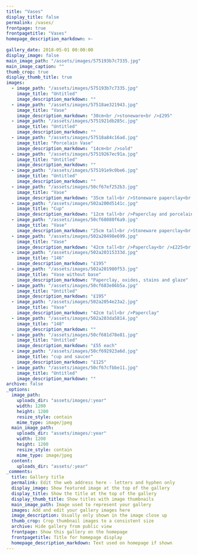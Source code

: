 ```yaml
---
title: "Vases"
display_title: false
permalink: /vases/
frontpage: true
frontpagetitle: "Vases"
homepage_description_markdown: >-
  
gallery_date: 2018-05-01 00:00:00
display_image: false
main_image_path: "/assets/images/575193b7c7335.jpg"
main_image_caption: ""
thumb_crop: true
display_thumb_title: true
images:
  - image_path: "/assets/images/575193b7c7335.jpg"
    image_title: "Untitled"
    image_description_markdown: ""
  - image_path: "/assets/images/57518ae321943.jpg"
    image_title: "Vase"
    image_description_markdown: "30cm<br />stoneware<br />£295"
  - image_path: "/assets/images/5751921db285c.jpg"
    image_title: "Untitled"
    image_description_markdown: ""
  - image_path: "/assets/images/57518a84c16ad.jpg"
    image_title: "Porcelain Vase"
    image_description_markdown: "14cm<br />sold"
  - image_path: "/assets/images/57519267ec91a.jpg"
    image_title: "Untitled"
    image_description_markdown: ""
  - image_path: "/assets/images/575191e9c0be6.jpg"
    image_title: "Untitled"
    image_description_markdown: ""
  - image_path: "/assets/images/50cf67ef252b3.jpg"
    image_title: "Vase"
    image_description_markdown: "35cm tall<br />Stoneware paperclay<br />sold<br /><p>Slab-built, printed decoration, slip, oxide and&nbsp;glaze"
  - image_path: "/assets/images/502a200d5141c.jpg"
    image_title: "Cup"
    image_description_markdown: "12cm tall<br />Paperclay and porcelain<br />sold<br /><p>Inlaid interior and printed exterior"
  - image_path: "/assets/images/50cf68080f6a9.jpg"
    image_title: "Vase"
    image_description_markdown: "25cm tall<br />Stoneware paperclay<br />£225<br /><p>Slab-built, inlay and printed decoration, slip, oxides and glaze"
  - image_path: "/assets/images/502a20498e699.jpg"
    image_title: "Vase"
    image_description_markdown: "42cm tall<br />Paperclay<br />£225<br /><p>Printed decoration with the&nbsp;addition of oxides, stains and glaze; pale orange glazed interior"
  - image_path: "/assets/images/502a20315333d.jpg"
    image_title: "146"
    image_description_markdown: "£195"
  - image_path: "/assets/images/502a201980f53.jpg"
    image_title: "Vase without base"
    image_description_markdown: "Paperclay, oxides, stains and glaze"
  - image_path: "/assets/images/50cf683e86b5a.jpg"
    image_title: "Untitled"
    image_description_markdown: "£195"
  - image_path: "/assets/images/502a2054e23a2.jpg"
    image_title: "Vase"
    image_description_markdown: "42cm tall<br />Paperclay"
  - image_path: "/assets/images/502a203da5814.jpg"
    image_title: "148"
    image_description_markdown: ""
  - image_path: "/assets/images/50cf681d78e81.jpg"
    image_title: "Untitled"
    image_description_markdown: "£55 each"
  - image_path: "/assets/images/50cf692923a6d.jpg"
    image_title: "cup and saucer"
    image_description_markdown: "£125"
  - image_path: "/assets/images/50cf67cfbbe11.jpg"
    image_title: "Untitled"
    image_description_markdown: ""
archive: false
_options:
  image_path:
    uploads_dir: "assets/images/:year"
    width: 1200
    height: 1200
    resize_style: contain
    mime_type: image/jpeg
  main_image_path:
    uploads_dir: "assets/images/:year"
    width: 1200
    height: 1200
    resize_style: contain
    mime_type: image/jpeg
  content:
    uploads_dir: "assets/:year"
_comments:
  title: Gallery title
  permalink: Edit the web address here - letters and hyphen only
  display_image: Show featured image at the top of the gallery
  display_title: Show the title at the top of the gallery
  display_thumb_title: Show titles with image thumbnails 
  main_image_path: Image used to represent your gallery
  images: Add and edit your gallery images here
  image_description: Usually only shown in the image close up
  thumb_crop: Crop thumbnail images to a consistent size
  archive: Hide gallery from public view
  frontpage: Show this gallery on the homepage
  frontpagetitle: Title for homepage display
  homepage_description_markdown: Text used on homepage if shown
---
```


